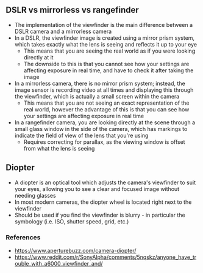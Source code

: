 ## DSLR vs mirrorless vs rangefinder

- The implementation of the viewfinder is the main difference between a DSLR camera and a mirrorless camera
- In a DSLR, the viewfinder image is created using a mirror prism system, which takes exactly what the lens is seeing and reflects it up to your eye
	- This means that you are seeing the real world as if you were looking directly at it
	- The downside to this is that you cannot see how your settings are affecting exposure in real time, and have to check it after taking the image
- In a mirrorless camera, there is no mirror prism system; instead, the image sensor is recording video at all times and displaying this through the viewfinder, which is actually a small screen within the camera 
	- This means that you are not seeing an exact representation of the real world, however the advantage of this is that you can see how your settings are affecting exposure in real time
- In a rangefinder camera, you are looking directly at the scene through a small glass window in the side of the camera, which has markings to indicate the field of view of the lens that you're using
	- Requires correcting for parallax, as the viewing window is offset from what the lens is seeing

## Diopter

- A diopter is an optical tool which adjusts the camera's viewfinder to suit your eyes, allowing you to see a clear and focused image without needing glasses
- In most modern cameras, the diopter wheel is located right next to the viewfinder
- Should be used if you find the viewfinder is blurry - in particular the symbology (i.e. ISO, shutter speed, grid, etc.)


### References

- https://www.aperturebuzz.com/camera-diopter/
- https://www.reddit.com/r/SonyAlpha/comments/5nqskz/anyone_have_trouble_with_a6000_viewfinder_and/